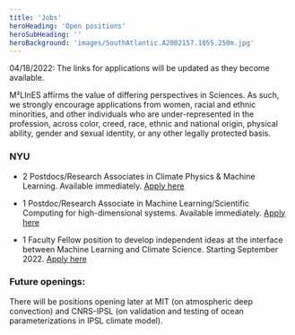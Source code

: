 ```yaml
---
title: 'Jobs'
heroHeading: 'Open positions'
heroSubHeading: ''
heroBackground: 'images/SouthAtlantic.A2002157.1055.250m.jpg'
---
```


04/18/2022: The links for applications will be updated as they become available. 

M²LInES affirms the value of differing perspectives in Sciences. As such, we strongly encourage applications from women, racial and ethnic minorities, and other individuals who are under-represented in the profession, across color, creed, race, ethnic and national origin, physical ability, gender and sexual identity, or any other legally protected basis. 

### NYU

* 2 Postdocs/Research Associates in Climate Physics & Machine Learning. Available immediately. [Apply here](http://apply.interfolio.com/105690)

* 1 Postdoc/Research Associate in Machine Learning/Scientific Computing for high-dimensional systems. Available immediately. [Apply here](https://apply.interfolio.com/104868)

* 1 Faculty Fellow position to develop independent ideas at the interface between Machine Learning and Climate Science. Starting September 2022. [Apply here](https://apply.interfolio.com/97037)

### Future openings:

There will be positions opening later at MIT (on atmospheric deep convection) and CNRS-IPSL (on validation and testing of ocean parameterizations in IPSL climate model).


